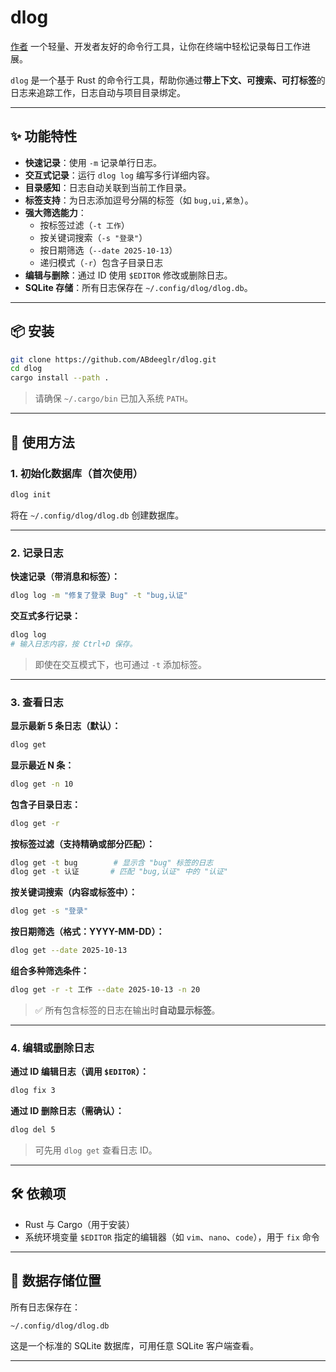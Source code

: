 # dlog


[作者](https://github.com/ABdeeglr/dlog/blob/main/README.md)
一个轻量、开发者友好的命令行工具，让你在终端中轻松记录每日工作进展。

`dlog` 是一个基于 Rust 的命令行工具，帮助你通过**带上下文、可搜索、可打标签**的日志来追踪工作，日志自动与项目目录绑定。

---

## ✨ 功能特性

- **快速记录**：使用 `-m` 记录单行日志。
- **交互式记录**：运行 `dlog log` 编写多行详细内容。
- **目录感知**：日志自动关联到当前工作目录。
- **标签支持**：为日志添加逗号分隔的标签（如 `bug,ui,紧急`）。
- **强大筛选能力**：
  - 按标签过滤（`-t 工作`）
  - 按关键词搜索（`-s "登录"`）
  - 按日期筛选（`--date 2025-10-13`）
  - 递归模式（`-r`）包含子目录日志
- **编辑与删除**：通过 ID 使用 `$EDITOR` 修改或删除日志。
- **SQLite 存储**：所有日志保存在 `~/.config/dlog/dlog.db`。

---

## 📦 安装

```bash
git clone https://github.com/ABdeeglr/dlog.git
cd dlog
cargo install --path .
```

> 请确保 `~/.cargo/bin` 已加入系统 `PATH`。

---

## 🚀 使用方法

### 1. 初始化数据库（首次使用）
```bash
dlog init
```
将在 `~/.config/dlog/dlog.db` 创建数据库。

---

### 2. 记录日志

**快速记录（带消息和标签）：**
```bash
dlog log -m "修复了登录 Bug" -t "bug,认证"
```

**交互式多行记录：**
```bash
dlog log
# 输入日志内容，按 Ctrl+D 保存。
```

> 即使在交互模式下，也可通过 `-t` 添加标签。

---

### 3. 查看日志

**显示最新 5 条日志（默认）：**
```bash
dlog get
```

**显示最近 N 条：**
```bash
dlog get -n 10
```

**包含子目录日志：**
```bash
dlog get -r
```

**按标签过滤（支持精确或部分匹配）：**
```bash
dlog get -t bug        # 显示含 "bug" 标签的日志
dlog get -t 认证       # 匹配 "bug,认证" 中的 "认证"
```

**按关键词搜索（内容或标签中）：**
```bash
dlog get -s "登录"
```

**按日期筛选（格式：YYYY-MM-DD）：**
```bash
dlog get --date 2025-10-13
```

**组合多种筛选条件：**
```bash
dlog get -r -t 工作 --date 2025-10-13 -n 20
```

> ✅ 所有包含标签的日志在输出时**自动显示标签**。

---

### 4. 编辑或删除日志

**通过 ID 编辑日志（调用 `$EDITOR`）：**
```bash
dlog fix 3
```

**通过 ID 删除日志（需确认）：**
```bash
dlog del 5
```

> 可先用 `dlog get` 查看日志 ID。

---

## 🛠️ 依赖项

- Rust 与 Cargo（用于安装）
- 系统环境变量 `$EDITOR` 指定的编辑器（如 `vim`、`nano`、`code`），用于 `fix` 命令

---

## 📁 数据存储位置

所有日志保存在：
```
~/.config/dlog/dlog.db
```
这是一个标准的 SQLite 数据库，可用任意 SQLite 客户端查看。

---
